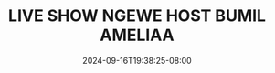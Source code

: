 --- 
title: "LIVE SHOW NGEWE HOST BUMIL AMELIAA"
description: "video bokep LIVE SHOW NGEWE HOST BUMIL AMELIAA doodstream    "
date: 2024-09-16T19:38:25-08:00
file_code: "nx7b7gqkcyc6"
draft: false
cover: "vovgltmk4rgo0zx7.jpg"
tags: ["LIVE", "SHOW", "NGEWE", "HOST", "BUMIL", "AMELIAA", "bokep-indo", "bokep-viral", "bokep-ig"]
length: 632
fld_id: "1483133"
foldername: "Ameliaa"
categories: ["Ameliaa"]
views: 1
---